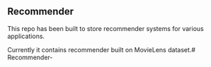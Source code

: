 ## Recommender

This repo has been built to store recommender systems for various applications. 

Currently it contains recommender built on MovieLens dataset.# Recommender-
